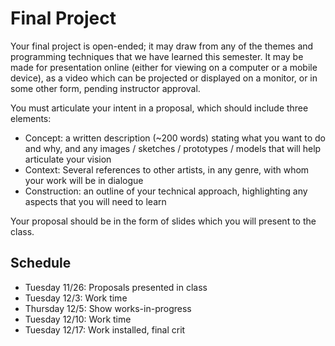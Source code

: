 # Final Project

Your final project is open-ended; it may draw from any of the themes and programming techniques that we have learned this semester. It may be made for presentation online (either for viewing on a computer or a mobile device), as a video which can be projected or displayed on a monitor, or in some other form, pending instructor approval.

You must articulate your intent in a proposal, which should include three elements:
- Concept: a written description (\~200 words) stating what you want to do and why, and any images / sketches / prototypes / models that will help articulate your vision
- Context: Several references to other artists, in any genre, with whom your work will be in dialogue
- Construction: an outline of your technical approach, highlighting any aspects that you will need to learn
<!-- - Display: what you will need to show your work -->

Your proposal should be in the form of slides which you will present to the class.


## Schedule
- Tuesday 11/26: Proposals presented in class
- Tuesday 12/3: Work time
- Thursday 12/5: Show works-in-progress
- Tuesday 12/10: Work time
- Tuesday 12/17: Work installed, final crit

	
